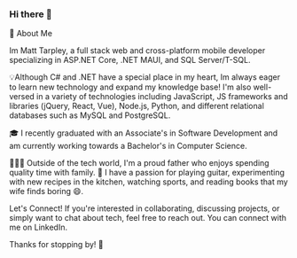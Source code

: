 ### Hi there 👋

<!--
**tarpleyMatthew/tarpleyMatthew** is a ✨ _special_ ✨ repository because its `README.md` (this file) appears on your GitHub profile.

Here are some ideas to get you started:

- 🔭 I’m currently working on ...
- 🌱 I’m currently learning ...
- 👯 I’m looking to collaborate on ...
- 🤔 I’m looking for help with ...
- 💬 Ask me about ...
- 📫 How to reach me: ...
- 😄 Pronouns: ...
- ⚡ Fun fact: ...
-->
🚀 About Me

Im Matt Tarpley, a full stack web and cross-platform mobile developer specializing in ASP.NET Core, .NET MAUI, and SQL Server/T-SQL.
 
💡Although C# and .NET have a special place in my heart, Im always eager to learn new technology and expand my knowledge base! I'm 
also well-versed in a variety of technologies including JavaScript, JS frameworks and libraries (jQuery, React, Vue), Node.js, Python, 
and different relational databases such as MySQL and PostgreSQL.

🎓 I recently graduated with an Associate's in Software Development and am currently working towards a Bachelor's in Computer Science.

👨‍👧‍👦 Outside of the tech world, I'm a proud father who enjoys spending quality time with family.
🎸 I have a passion for playing guitar, experimenting with new recipes in the kitchen, watching sports, and reading books that my wife finds boring 😄.

Let's Connect!
If you're interested in collaborating, discussing projects, or simply want to chat about tech, feel free to reach out. You can connect with me on LinkedIn.

Thanks for stopping by! 🌟
